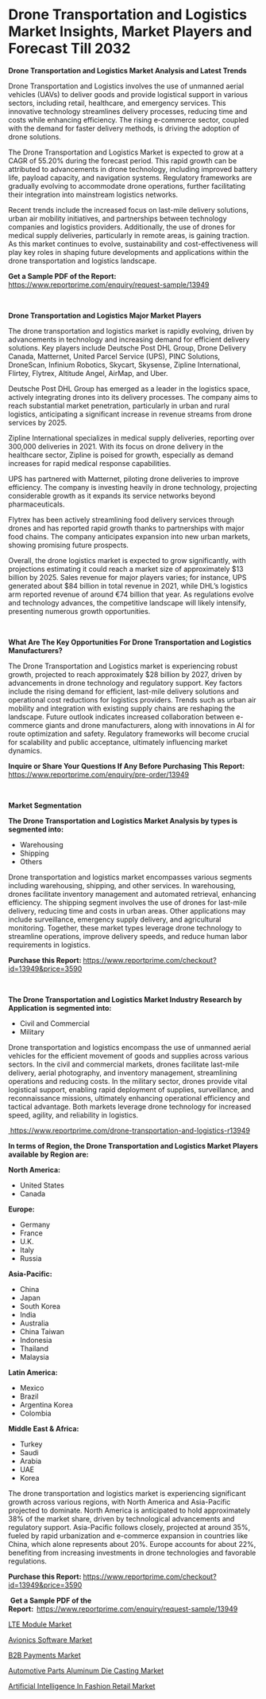 <p><h1>Drone Transportation and Logistics Market Insights, Market Players and Forecast Till 2032</h1></p><p><strong>Drone Transportation and Logistics Market Analysis and Latest Trends</strong></p>
<p><p>Drone Transportation and Logistics involves the use of unmanned aerial vehicles (UAVs) to deliver goods and provide logistical support in various sectors, including retail, healthcare, and emergency services. This innovative technology streamlines delivery processes, reducing time and costs while enhancing efficiency. The rising e-commerce sector, coupled with the demand for faster delivery methods, is driving the adoption of drone solutions.</p><p>The Drone Transportation and Logistics Market is expected to grow at a CAGR of 55.20% during the forecast period. This rapid growth can be attributed to advancements in drone technology, including improved battery life, payload capacity, and navigation systems. Regulatory frameworks are gradually evolving to accommodate drone operations, further facilitating their integration into mainstream logistics networks. </p><p>Recent trends include the increased focus on last-mile delivery solutions, urban air mobility initiatives, and partnerships between technology companies and logistics providers. Additionally, the use of drones for medical supply deliveries, particularly in remote areas, is gaining traction. As this market continues to evolve, sustainability and cost-effectiveness will play key roles in shaping future developments and applications within the drone transportation and logistics landscape.</p></p>
<p><strong>Get a Sample PDF of the Report:&nbsp;</strong> <a href="https://www.reportprime.com/enquiry/request-sample/13949?utm_campaign=2012&utm_medium=2&utm_source=Github&utm_content=ia&utm_term=20032025&utm_id=drone-transportation-and-logistics">https://www.reportprime.com/enquiry/request-sample/13949</a></p>
<p>&nbsp;</p>
<p><strong>Drone Transportation and Logistics Major Market Players</strong></p>
<p><p>The drone transportation and logistics market is rapidly evolving, driven by advancements in technology and increasing demand for efficient delivery solutions. Key players include Deutsche Post DHL Group, Drone Delivery Canada, Matternet, United Parcel Service (UPS), PINC Solutions, DroneScan, Infinium Robotics, Skycart, Skysense, Zipline International, Flirtey, Flytrex, Altitude Angel, AirMap, and Uber.</p><p>Deutsche Post DHL Group has emerged as a leader in the logistics space, actively integrating drones into its delivery processes. The company aims to reach substantial market penetration, particularly in urban and rural logistics, anticipating a significant increase in revenue streams from drone services by 2025.</p><p>Zipline International specializes in medical supply deliveries, reporting over 300,000 deliveries in 2021. With its focus on drone delivery in the healthcare sector, Zipline is poised for growth, especially as demand increases for rapid medical response capabilities.</p><p>UPS has partnered with Matternet, piloting drone deliveries to improve efficiency. The company is investing heavily in drone technology, projecting considerable growth as it expands its service networks beyond pharmaceuticals.</p><p>Flytrex has been actively streamlining food delivery services through drones and has reported rapid growth thanks to partnerships with major food chains. The company anticipates expansion into new urban markets, showing promising future prospects.</p><p>Overall, the drone logistics market is expected to grow significantly, with projections estimating it could reach a market size of approximately $13 billion by 2025. Sales revenue for major players varies; for instance, UPS generated about $84 billion in total revenue in 2021, while DHL’s logistics arm reported revenue of around €74 billion that year. As regulations evolve and technology advances, the competitive landscape will likely intensify, presenting numerous growth opportunities.</p></p>
<p>&nbsp;</p>
<p><strong>What Are The Key Opportunities For Drone Transportation and Logistics Manufacturers?</strong></p>
<p><p>The Drone Transportation and Logistics market is experiencing robust growth, projected to reach approximately $28 billion by 2027, driven by advancements in drone technology and regulatory support. Key factors include the rising demand for efficient, last-mile delivery solutions and operational cost reductions for logistics providers. Trends such as urban air mobility and integration with existing supply chains are reshaping the landscape. Future outlook indicates increased collaboration between e-commerce giants and drone manufacturers, along with innovations in AI for route optimization and safety. Regulatory frameworks will become crucial for scalability and public acceptance, ultimately influencing market dynamics.</p></p>
<p><strong>Inquire or Share Your Questions If Any Before Purchasing This Report:</strong> <a href="https://www.reportprime.com/enquiry/pre-order/13949?utm_campaign=2012&utm_medium=2&utm_source=Github&utm_content=ia&utm_term=20032025&utm_id=drone-transportation-and-logistics">https://www.reportprime.com/enquiry/pre-order/13949</a></p>
<p>&nbsp;</p>
<p><strong>Market Segmentation</strong></p>
<p><strong>The Drone Transportation and Logistics Market Analysis by types is segmented into:</strong></p>
<p><ul><li>Warehousing</li><li>Shipping</li><li>Others</li></ul></p>
<p><p>Drone transportation and logistics market encompasses various segments including warehousing, shipping, and other services. In warehousing, drones facilitate inventory management and automated retrieval, enhancing efficiency. The shipping segment involves the use of drones for last-mile delivery, reducing time and costs in urban areas. Other applications may include surveillance, emergency supply delivery, and agricultural monitoring. Together, these market types leverage drone technology to streamline operations, improve delivery speeds, and reduce human labor requirements in logistics.</p></p>
<p><strong>Purchase this Report:&nbsp;</strong><a href="https://www.reportprime.com/checkout?id=13949&price=3590&utm_campaign=2012&utm_medium=2&utm_source=Github&utm_content=ia&utm_term=20032025&utm_id=drone-transportation-and-logistics">https://www.reportprime.com/checkout?id=13949&price=3590</a></p>
<p>&nbsp;</p>
<p><strong>The Drone Transportation and Logistics Market Industry Research by Application is segmented into:</strong></p>
<p><ul><li>Civil and Commercial</li><li>Military</li></ul></p>
<p><p>Drone transportation and logistics encompass the use of unmanned aerial vehicles for the efficient movement of goods and supplies across various sectors. In the civil and commercial markets, drones facilitate last-mile delivery, aerial photography, and inventory management, streamlining operations and reducing costs. In the military sector, drones provide vital logistical support, enabling rapid deployment of supplies, surveillance, and reconnaissance missions, ultimately enhancing operational efficiency and tactical advantage. Both markets leverage drone technology for increased speed, agility, and reliability in logistics.</p></p>
<p><a href="https://www.reportprime.com/drone-transportation-and-logistics-r13949?utm_campaign=2012&utm_medium=2&utm_source=Github&utm_content=ia&utm_term=20032025&utm_id=drone-transportation-and-logistics">&nbsp;https://www.reportprime.com/drone-transportation-and-logistics-r13949</a></p>
<p><strong>In terms of Region, the Drone Transportation and Logistics Market Players available by Region are:</strong></p>
<p>
    <p> <strong> North America: </strong>
        <ul>
            <li>United States</li>
            <li>Canada</li>
        </ul>
        </p> 
    <p> <strong> Europe: </strong>
        <ul>
            <li>Germany</li>
            <li>France</li>
            <li>U.K.</li>
            <li>Italy</li>
            <li>Russia</li>
        </ul>
        </p> 
    <p> <strong> Asia-Pacific: </strong>
        <ul>
            <li>China</li>
            <li>Japan</li>
            <li>South Korea</li>
            <li>India</li>
            <li>Australia</li>
            <li>China Taiwan</li>
            <li>Indonesia</li>
            <li>Thailand</li>
            <li>Malaysia</li>
        </ul>
        </p> 
    <p> <strong> Latin America: </strong>
        <ul>
            <li>Mexico</li>
            <li>Brazil</li>
            <li>Argentina Korea</li>
            <li>Colombia</li>
        </ul>
        </p> 
    <p> <strong> Middle East & Africa: </strong>
        <ul>
            <li>Turkey</li>
            <li>Saudi</li>
            <li>Arabia</li>
            <li>UAE</li>
            <li>Korea</li>
        </ul>
    </p>
    </p>
<p><p>The drone transportation and logistics market is experiencing significant growth across various regions, with North America and Asia-Pacific projected to dominate. North America is anticipated to hold approximately 38% of the market share, driven by technological advancements and regulatory support. Asia-Pacific follows closely, projected at around 35%, fueled by rapid urbanization and e-commerce expansion in countries like China, which alone represents about 20%. Europe accounts for about 22%, benefiting from increasing investments in drone technologies and favorable regulations.</p></p>
<p><strong>Purchase this Report: </strong><a href="https://www.reportprime.com/checkout?id=13949&price=3590&utm_campaign=2012&utm_medium=2&utm_source=Github&utm_content=ia&utm_term=20032025&utm_id=drone-transportation-and-logistics">https://www.reportprime.com/checkout?id=13949&price=3590</a></p>
<p>&nbsp;<strong>Get a Sample PDF of the Report:&nbsp;&nbsp;</strong><a href="https://www.reportprime.com/enquiry/request-sample/13949?utm_campaign=2012&utm_medium=2&utm_source=Github&utm_content=ia&utm_term=20032025&utm_id=drone-transportation-and-logistics">https://www.reportprime.com/enquiry/request-sample/13949</a></p>
<p><strong></strong></p>
<p><p><a href="https://github.com/gierlravasty/Market-Research-Report-List-1/blob/main/lte-module-market.md?utm_campaign=2012&utm_medium=2&utm_source=Github&utm_content=ia&utm_term=20032025&utm_id=drone-transportation-and-logistics">LTE Module Market</a></p><p><a href="https://github.com/sakourkishev/Market-Research-Report-List-1/blob/main/avionics-software-market.md?utm_campaign=2012&utm_medium=2&utm_source=Github&utm_content=ia&utm_term=20032025&utm_id=drone-transportation-and-logistics">Avionics Software Market</a></p><p><a href="https://github.com/bordzjisela/Market-Research-Report-List-1/blob/main/b2b-payments-market.md?utm_campaign=2012&utm_medium=2&utm_source=Github&utm_content=ia&utm_term=20032025&utm_id=drone-transportation-and-logistics">B2B Payments Market</a></p><p><a href="https://github.com/shongranch73/Market-Research-Report-List-1/blob/main/automotive-parts-aluminum-die-casting-market.md?utm_campaign=2012&utm_medium=2&utm_source=Github&utm_content=ia&utm_term=20032025&utm_id=drone-transportation-and-logistics">Automotive Parts Aluminum Die Casting Market</a></p><p><a href="https://github.com/amourdeeks8j/Market-Research-Report-List-1/blob/main/artificial-intelligence-in-fashion-retail-market.md?utm_campaign=2012&utm_medium=2&utm_source=Github&utm_content=ia&utm_term=20032025&utm_id=drone-transportation-and-logistics">Artificial Intelligence In Fashion Retail Market</a></p></p>
